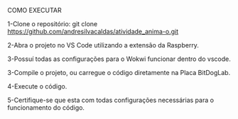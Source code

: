 COMO EXECUTAR

1-Clone o repositório: git clone https://github.com/andresilvacaldas/atividade_anima-o.git

2-Abra o projeto no VS Code utilizando a extensão da Raspberry.

3-Possuí todas as configurações para o Wokwi funcionar dentro do vscode.

3-Compile o projeto, ou carregue o código diretamente na Placa BitDogLab.

4-Execute o código.

5-Certifique-se que esta com todas configurações necessárias para o funcionamento do código.
